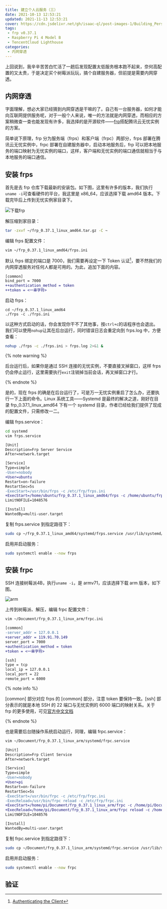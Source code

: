```yaml
---
title: 建立个人云服务（三）
date: 2021-10-13 12:53:21
updated: 2021-11-13 12:53:21
cover: https://cdn.jsdelivr.net/gh/isaac-ql/post-images-1/Building_Personal_Cloud_Services/建立个人云服务.png
tags:
 - frp v0.37.1
 - Raspberry Pi 4 Model B
 - TencentCloud Lighthouse
categories:
 - 内网穿透
---
```


上回说到，我辛辛苦苦白忙活了一趟后发现配置太低服务根本跑不起来，奈何高配置的又太贵，于是决定买个树莓派玩玩，搞个自建服务器，但前提是需要内网穿透。

## 内网穿透

字面理解，想必大家已经猜到内网穿透是干嘛的了。自己有一台服务器，如何才能向互联网提供服务呢，对于一般个人来说，唯一的方法就是内网穿透，而相应的方案稍微查一查也能发现有许多，我选择的是开源软件——[frp](https://github.com/fatedier/frp)搭配腾讯云无忧实例的方案。

简单说下原理，frp 分为服务端（frps）和客户端（frpc）两部分，frps 部署在腾讯云无忧实例中，frpc 部署在自建服务器中，启动本地服务后，frp 可以把本地服务的端口映射为无忧实例的端口，这样，客户端和无忧实例的端口通信就相当于与本地服务的端口通信。

## 安装 frps

首先是去 frp 仓库下载最新的安装包。如下图，这里有许多的版本，我们执行`uname -i`可查看硬件的平台，我这里是 x86_64，应该选择下载 amd64 版本。下载完毕后上传到无忧实例家目录下。

![下载frp](https://cdn.jsdelivr.net/gh/isaac-ql/post-images-1/Building_Personal_Cloud_Services/下载frp.png)

解压缩到家目录：

```bash
tar -zxvf ~/frp_0.37.1_linux_amd64.tar.gz -C ~
```

编辑 frps 配置文件：

```bash
vim ~/frp_0.37.1_linux_amd64/frps.ini
```

默认 frps 绑定的端口是 7000，我们需要再设定一下 Token 认证[^1]，要不然我们的内网穿透服务对任何人都是可用的。为此，追加下面的内容。

```diff
[common]
bind_port = 7000
++authentication_method = token
++token = <一串字符>
```

启动 frps：

```
cd ~/frp_0.37.1_linux_amd64
./frps -c ./frps.ini
```

以这种方式启动的话，你会发现你干不了其他事，按`ctrl+c`的话程序也会退出。我们可以使用`nohup`让其在后台运行，同时错误日志会重定向到 frps.log 中，方便查看：

```bash
nohup ./frps -c ./frps.ini > frps.log 2>&1 &
```

{% note warning %}

后台运行后，如果你是通过 SSH 连接的无忧实例，不要直接叉掉窗口，这样 frps 仍会停止运行，这里需要执行`exit`注销掉当前会话，再叉掉窗口才行。

{% endnote %}

是的，现在 frps 的确是在后台运行了，可是万一无忧实例重启了怎么办，还要执行一下上面的命令。Linux 系统工具——Systemd 是最终的解决之道，刚好在目录 frp_0.37.1_linux_amd64 下有一个 systemd 目录，作者已经给我们提供了现成的配置文件，只需修改一二。

编辑 frps.service：

```bash
cd systemd
vim frps.service
```

```diff
[Unit]
Description=Frp Server Service
After=network.target

[Service]
Type=simple
-User=nobody
+User=ubuntu
Restart=on-failure
RestartSec=5s
-ExecStart=/usr/bin/frps -c /etc/frp/frps.ini
+ExecStart=/home/ubuntu/frp_0.37.1_linux_amd64/frps -c /home/ubuntu/frp_0.37.1_linux_amd64/frps.ini
LimitNOFILE=1048576

[Install]
WantedBy=multi-user.target
```

复制 frps.service 到指定路径下：

```bash
sudo cp ~/frp_0.37.1_linux_amd64/systemd/frps.service /usr/lib/systemd/system
```

启用并启动服务：

```bash
sudo systemctl enable --now frps
```

## 安装 frpc

SSH 连接树莓派4B，执行`uname -i`，是 armv71，应该选择下载 arm 版本，如下图。

![arm](https://cdn.jsdelivr.net/gh/isaac-ql/post-images-1/Building_Personal_Cloud_Services/arm.png)

上传到树莓派、解压，编辑 frpc 配置文件：

```bash
vim ~/Document/frp_0.37.1_linux_arm/frpc.ini
```

```diff
[common]
-server_addr = 127.0.0.1
+server_addr = 119.91.70.149
server_port = 7000
+authentication_method = token
+token = <一串字符>

[ssh]
type = tcp
local_ip = 127.0.0.1
local_port = 22
remote_port = 6000
```

{% note info %}

[common] 部分对应 frps 的 [common] 部分，注意 token 要保持一致。[ssh] 部分表示的就是本地 SSH 的 22 端口与无忧实例的 6000 端口的映射关系。关于 frp 的更多使用，可见[官方中文文档](https://gofrp.org/)

{% endnote %}

也是需要后台随操作系统启动运行，同理，编辑 frpc.service：

```bash
vim ~/Document/frp_0.37.1_linux_arm/systemd/frpc.service
```

```diff
[Unit]
Description=Frp Client Service
After=network.target

[Service]
Type=simple
-User=nobody
+User=pi
Restart=on-failure
RestartSec=5s
-ExecStart=/usr/bin/frpc -c /etc/frp/frpc.ini
-ExecReload=/usr/bin/frpc reload -c /etc/frp/frpc.ini
+ExecStart=/home/pi/Document/frp_0.37.1_linux_arm/frpc -c /home/pi/Document/frp_0.37.1_linux_arm/frpc.ini
+ExecReload=/home/pi/Document/frp_0.37.1_linux_arm/frpc reload -c /home/pi/Document/frp_0.37.1_linux_arm/frpc.ini
LimitNOFILE=1048576

[Install]
WantedBy=multi-user.target
```

复制 frpc.service 到指定路径下：

```bash
sudo cp ~/Document/frp_0.37.1_linux_arm/systemd/frpc.service /usr/lib/systemd/system
```

启用并启动服务：

```bash
sudo systemctl enable --now frpc
```

## 验证

[^1]: [Authenticating the Client](https://github.com/fatedier/frp#authenticating-the-client)

